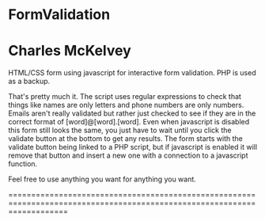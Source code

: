   FormValidation
==================
 Charles McKelvey
==================

HTML/CSS form using javascript for interactive form validation. PHP is used as a backup.

That's pretty much it. The script uses regular expressions to check that things like names are only letters and phone 
numbers are only numbers. Emails aren't really validated but rather just checked to see if they are in the correct format
of [word]@[word].[word]. Even when javascript is disabled this form still looks the same, you just have to wait until
you click the validate button at the bottom to get any results. The form starts with the validate button being linked to
a PHP script, but if javascript is enabled it will remove that button and insert a new one with a connection to a
javascript function.

Feel free to use anything you want for anything you want.

=========================================================================================================================
